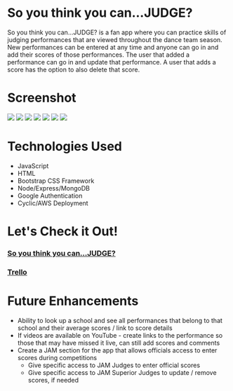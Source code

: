 # So you think you can...JUDGE?

So you think you can...JUDGE? is a fan app where you can practice skills of judging performances that are viewed throughout the dance team season.  New performances can be entered at any time and anyone can go in and add their scores of those performances.  The user that added a performance can go in and update that performance.  A user that adds a score has the option to also delete that score.

# Screenshot

<img src="https://i.imgur.com/WlroULol.png">
<img src="https://i.imgur.com/sQI3XUjl.png">
<img src="https://i.imgur.com/vfu5fMSl.png">
<img src="https://i.imgur.com/B5HlLu1l.png">
<img src="https://i.imgur.com/oiOqO72l.png">
<img src="https://i.imgur.com/u7B5rGil.png">
<img src="https://i.imgur.com/8gUUDy0l.png">

# Technologies Used

- JavaScript
- HTML
- Bootstrap CSS Framework
- Node/Express/MongoDB
- Google Authentication
- Cyclic/AWS Deployment

# Let's Check it Out!

### [So you think you can...JUDGE?](https://happy-sweatsuit-dove.cyclic.app/)
### [Trello](https://trello.com/b/zwdcPKCz/project-2)

# Future Enhancements

- Ability to look up a school and see all performances that belong to that school and their average scores / link to score details
- If videos are available on YouTube - create links to the performance so those that may have missed it live, can still add scores and comments
- Create a JAM section for the app that allows officials access to enter scores during competitions
    - Give specific access to JAM Judges to enter official scores
    - Give specific access to JAM Superior Judges to update / remove scores, if needed


